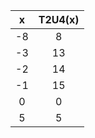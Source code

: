 | x     | T2U4(x)   |
|:-----:|:---------:|
| -8    |    8      |
| -3    |    13     | 
| -2    |    14     |
| -1    |    15     |
| 0     |    0      |
| 5     |    5      |